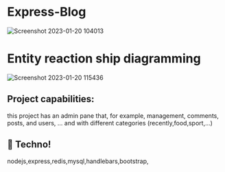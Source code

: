 # Express-Blog

![Screenshot 2023-01-20 104013](https://user-images.githubusercontent.com/98082833/213638117-1c00e046-f43a-40af-8fba-90110c28d566.png)

# Entity reaction ship diagramming

![Screenshot 2023-01-20 115436](https://user-images.githubusercontent.com/98082833/213650403-2db48bd3-9431-4e45-94c7-2f044be794f3.png)

## Project capabilities:
this project has an admin pane that, for example, management, comments, posts, and users, ... and with different categories (recently,food,sport,...)

## 🚀 Techno!
nodejs,express,redis,mysql,handlebars,bootstrap,
